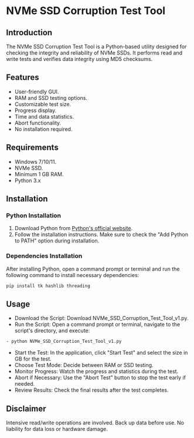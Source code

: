 # NVMe SSD Corruption Test Tool

## Introduction
The NVMe SSD Corruption Test Tool is a Python-based utility designed for checking the integrity and reliability of NVMe SSDs. It performs read and write tests and verifies data integrity using MD5 checksums.

## Features
- User-friendly GUI.
- RAM and SSD testing options.
- Customizable test size.
- Progress display.
- Time and data statistics.
- Abort functionality.
- No installation required.

## Requirements
- Windows 7/10/11.
- NVMe SSD.
- Minimum 1 GB RAM.
- Python 3.x

## Installation
### Python Installation
1. Download Python from [Python's official website](https://www.python.org/downloads/windows/).
2. Follow the installation instructions. Make sure to check the "Add Python to PATH" option during installation.

### Dependencies Installation
After installing Python, open a command prompt or terminal and run the following command to install necessary dependencies:
```bash
pip install tk hashlib threading
```

## Usage

- Download the Script: Download NVMe_SSD_Corruption_Test_Tool_v1.py.
- Run the Script: Open a command prompt or terminal, navigate to the script's directory, and execute:
```bash
- python NVMe_SSD_Corruption_Test_Tool_v1.py
```
- Start the Test: In the application, click "Start Test" and select the size in GB for the test.
- Choose Test Mode: Decide between RAM or SSD testing.
- Monitor Progress: Watch the progress and statistics during the test.
- Abort if Necessary: Use the "Abort Test" button to stop the test early if needed.
- Review Results: Check the final results after the test completes.

## Disclaimer
Intensive read/write operations are involved. Back up data before use. No liability for data loss or hardware damage.
